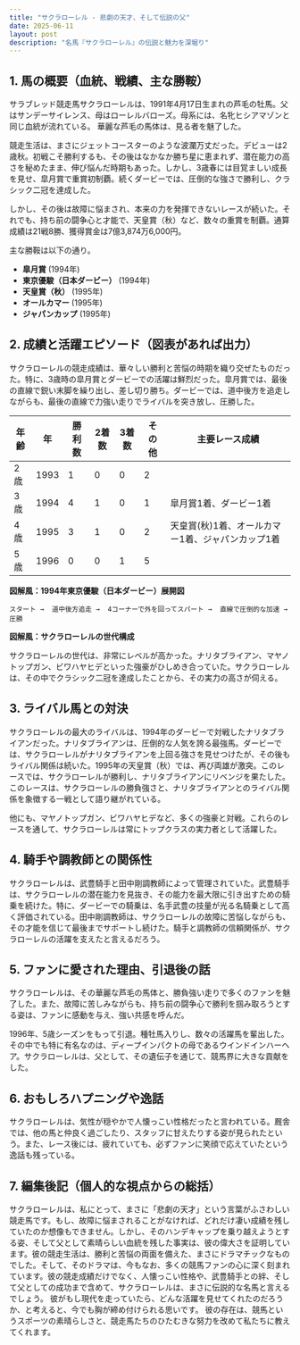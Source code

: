 ```yaml
---
title: "サクラローレル - 悲劇の天才、そして伝説の父"
date: 2025-06-11
layout: post
description: "名馬『サクラローレル』の伝説と魅力を深堀り"
---
```


## 1. 馬の概要（血統、戦績、主な勝鞍）

サラブレッド競走馬サクラローレルは、1991年4月17日生まれの芦毛の牡馬。父はサンデーサイレンス、母はローレルバローズ。母系には、名牝ヒシアマゾンと同じ血統が流れている。  華麗な芦毛の馬体は、見る者を魅了した。

競走生活は、まさにジェットコースターのような波瀾万丈だった。デビューは2歳秋。初戦こそ勝利するも、その後はなかなか勝ち星に恵まれず、潜在能力の高さを秘めたまま、伸び悩んだ時期もあった。しかし、3歳春には目覚ましい成長を見せ、皐月賞で重賞初制覇。続くダービーでは、圧倒的な強さで勝利し、クラシック二冠を達成した。

しかし、その後は故障に悩まされ、本来の力を発揮できないレースが続いた。それでも、持ち前の闘争心と才能で、天皇賞（秋）など、数々の重賞を制覇。通算成績は21戦8勝、獲得賞金は7億3,874万6,000円。

主な勝鞍は以下の通り。

* **皐月賞** (1994年)
* **東京優駿（日本ダービー）** (1994年)
* **天皇賞（秋）** (1995年)
* **オールカマー** (1995年)
* **ジャパンカップ** (1995年)


## 2. 成績と活躍エピソード（図表があれば出力）

サクラローレルの競走成績は、華々しい勝利と苦悩の時期を織り交ぜたものだった。特に、3歳時の皐月賞とダービーでの活躍は鮮烈だった。皐月賞では、最後の直線で鋭い末脚を繰り出し、差し切り勝ち。ダービーでは、道中後方を追走しながらも、最後の直線で力強い走りでライバルを突き放し、圧勝した。

| 年齢 | 年 | 勝利数 | 2着数 | 3着数 | その他 | 主要レース成績 |
|---|---|---|---|---|---|---|
| 2歳 | 1993 | 1 | 0 | 0 | 2 |  |
| 3歳 | 1994 | 4 | 1 | 0 | 1 | 皐月賞1着、ダービー1着 |
| 4歳 | 1995 | 3 | 1 | 0 | 2 | 天皇賞(秋)1着、オールカマー1着、ジャパンカップ1着 |
| 5歳 | 1996 | 0 | 0 | 1 | 5 |  |


**図解風：1994年東京優駿（日本ダービー）展開図**

```
スタート →  道中後方追走 →  4コーナーで外を回ってスパート →  直線で圧倒的な加速 →  圧勝
```

**図解風：サクラローレルの世代構成**

サクラローレルの世代は、非常にレベルが高かった。ナリタブライアン、マヤノトップガン、ビワハヤヒデといった強豪がひしめき合っていた。サクラローレルは、その中でクラシック二冠を達成したことから、その実力の高さが伺える。


## 3. ライバル馬との対決

サクラローレルの最大のライバルは、1994年のダービーで対戦したナリタブライアンだった。ナリタブライアンは、圧倒的な人気を誇る最強馬。ダービーでは、サクラローレルがナリタブライアンを上回る強さを見せつけたが、その後もライバル関係は続いた。1995年の天皇賞（秋）では、再び両雄が激突。このレースでは、サクラローレルが勝利し、ナリタブライアンにリベンジを果たした。このレースは、サクラローレルの勝負強さと、ナリタブライアンとのライバル関係を象徴する一戦として語り継がれている。

他にも、マヤノトップガン、ビワハヤヒデなど、多くの強豪と対戦。これらのレースを通して、サクラローレルは常にトップクラスの実力者として活躍した。


## 4. 騎手や調教師との関係性

サクラローレルは、武豊騎手と田中剛調教師によって管理されていた。武豊騎手は、サクラローレルの潜在能力を見抜き、その能力を最大限に引き出すための騎乗を続けた。特に、ダービーでの騎乗は、名手武豊の技量が光る名騎乗として高く評価されている。田中剛調教師は、サクラローレルの故障に苦悩しながらも、その才能を信じて最後までサポートし続けた。騎手と調教師の信頼関係が、サクラローレルの活躍を支えたと言えるだろう。


## 5. ファンに愛された理由、引退後の話

サクラローレルは、その華麗な芦毛の馬体と、勝負強い走りで多くのファンを魅了した。また、故障に苦しみながらも、持ち前の闘争心で勝利を掴み取ろうとする姿は、ファンに感動を与え、強い共感を呼んだ。

1996年、5歳シーズンをもって引退。種牡馬入りし、数々の活躍馬を輩出した。その中でも特に有名なのは、ディープインパクトの母であるウインドインハーヘア。サクラローレルは、父として、その遺伝子を通じて、競馬界に大きな貢献をした。


## 6. おもしろハプニングや逸話

サクラローレルは、気性が穏やかで人懐っこい性格だったと言われている。厩舎では、他の馬と仲良く過ごしたり、スタッフに甘えたりする姿が見られたという。また、レース後には、疲れていても、必ずファンに笑顔で応えていたという逸話も残っている。


## 7. 編集後記（個人的な視点からの総括）

サクラローレルは、私にとって、まさに「悲劇の天才」という言葉がふさわしい競走馬です。もし、故障に悩まされることがなければ、どれだけ凄い成績を残していたのか想像もできません。しかし、そのハンデキャップを乗り越えようとする姿、そして父として素晴らしい血統を残した事実は、彼の偉大さを証明しています。彼の競走生活は、勝利と苦悩の両面を備えた、まさにドラマチックなものでした。そして、そのドラマは、今もなお、多くの競馬ファンの心に深く刻まれています。彼の競走成績だけでなく、人懐っこい性格や、武豊騎手との絆、そして父としての成功まで含めて、サクラローレルは、まさに伝説的な名馬と言えるでしょう。  彼がもし現代を走っていたら、どんな活躍を見せてくれたのだろうか、と考えると、今でも胸が締め付けられる思いです。  彼の存在は、競馬というスポーツの素晴らしさと、競走馬たちのひたむきな努力を改めて私たちに教えてくれます。
